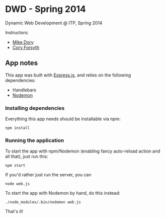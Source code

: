 DWD - Spring 2014
=================

Dynamic Web Development @ ITP, Spring 2014

Instructors:

- [Mike Dory](http://dory.me)
- [Cory Forsyth](http://coryforsyth.com/)


App notes
---------

This app was built with [Express.js](http://expressjs.com/), and relies on the following dependencies:

- Handlebars
- [Nodemon](http://nodemon.io/)


### Installing dependencies

Everything this app needs should be installable via npm:

    npm install


### Running the application

To start the app with npm/Nodemon (enabling fancy auto-reload action and all that), just run this:

    npm start

If you'd rather just run the server, you can 

    node web.js

To start the app with Nodemon by hand, do this instead:

    ./node_modules/.bin/nodemon web.js

That's it!

